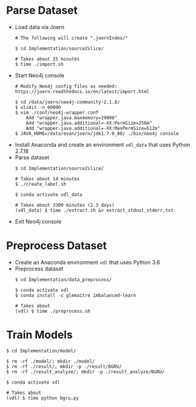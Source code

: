 # Parse Dataset
  * Load data via Joern
    ```
    # The following will create ".joernIndex/"

    $ cd Implementation/source2slice/

    # Takes about 25 minutes
    $ time ./import.sh
    ```
  * Start Neo4j console
    ```
    # Modify Neo4j config files as needed: https://joern.readthedocs.io/en/latest/import.html

    $ cd /data/joern/neo4j-community-2.1.8/
    $ ulimit -n 60000
    $ vim ./conf/neo4j-wrapper.conf
        Add "wrapper.java.maxmemory=29000"
        Add "wrapper.java.additional=-XX:PermSize=256m"
        Add "wrapper.java.additional=-XX:MaxPermSize=512m"
    $ JAVA_HOME=/data/evan/joern/jdk1.7.0_80/ ./bin/neo4j console
    ```
  * Install Anaconda and create an environment `vdl_data` that uses Python 2.7.18
  * Parse dataset
    ```
    $ cd Implementation/source2slice/

    # Takes about 14 minutes
    $ ./create_label.sh

    $ conda activate vdl_data

    # Takes about 3300 minutes (2.3 days)
    (vdl_data) $ time ./extract.sh &> extract_stdout_stderr.txt
    ```
  * Exit Neo4j console

# Preprocess Dataset
  * Create an Anaconda environment `vdl` that uses Python 3.6
  * Preprocess dataset
    ```
    $ cd Implementation/data_preprocess/

    $ conda activate vdl
    $ conda install -c glemaitre imbalanced-learn

    # Takes about 
    (vdl) $ time ./preprocess.sh
    ```

# Train Models
```
$ cd Implementation/model/

$ rm -rf ./model/; mkdir ./model/
$ rm -rf ./result/; mkdir -p ./result/BGRU/
$ rm -rf ./result_analyze/; mkdir -p ./result_analyze/BGRU/

$ conda activate vdl

# Takes about 
(vdl) $ time python bgru.py
```
